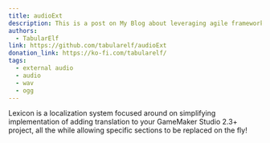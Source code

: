```yaml
---
title: audioExt
description: This is a post on My Blog about leveraging agile frameworks.
authors: 
  - TabularElf
link: https://github.com/tabularelf/audioExt
donation_link: https://ko-fi.com/tabularelf/
tags:
  - external audio
  - audio
  - wav
  - ogg
---
```


Lexicon is a localization system focused around on simplifying implementation of adding translation to your GameMaker Studio 2.3+ project, all the while allowing specific sections to be replaced on the fly!

